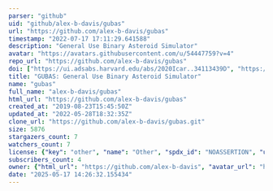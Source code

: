 ```yaml
---
parser: "github"
uid: "github/alex-b-davis/gubas"
url: "https://github.com/alex-b-davis/gubas"
timestamp: "2022-07-17 17:11:29.641588"
description: "General Use Binary Asteroid Simulator"
avatar: "https://avatars.githubusercontent.com/u/54447759?v=4"
repo_url: "https://github.com/alex-b-davis/gubas"
doi: ["https://ui.adsabs.harvard.edu/abs/2020Icar..34113439D", "https://ui.adsabs.harvard.edu/abs/2021ascl.soft07013D/abstract"]
title: "GUBAS: General Use Binary Asteroid Simulator"
name: "gubas"
full_name: "alex-b-davis/gubas"
html_url: "https://github.com/alex-b-davis/gubas"
created_at: "2019-08-23T15:45:50Z"
updated_at: "2022-05-28T18:32:35Z"
clone_url: "https://github.com/alex-b-davis/gubas.git"
size: 5876
stargazers_count: 7
watchers_count: 7
license: {"key": "other", "name": "Other", "spdx_id": "NOASSERTION", "url": null, "node_id": "MDc6TGljZW5zZTA="}
subscribers_count: 4
owner: {"html_url": "https://github.com/alex-b-davis", "avatar_url": "https://avatars.githubusercontent.com/u/54447759?v=4", "login": "alex-b-davis", "type": "User"}
date: "2025-05-17 14:26:32.155434"
---
```

